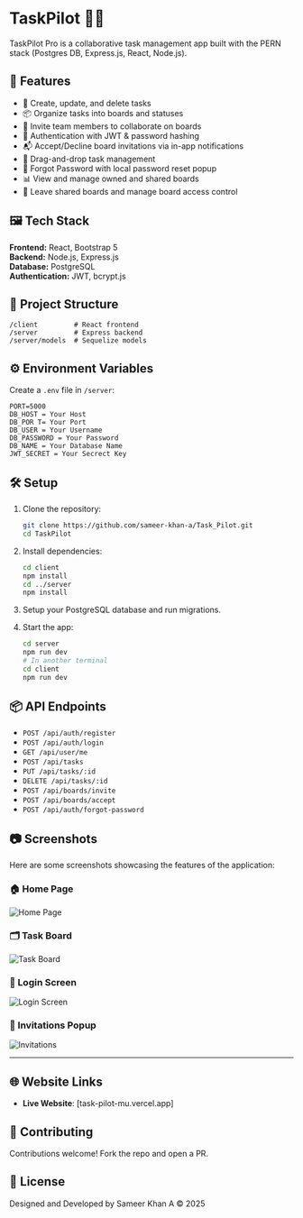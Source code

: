 
# TaskPilot 🧠✅

TaskPilot Pro is a collaborative task management app built with the PERN stack (Postgres DB, Express.js, React, Node.js).

## 🚀 Features

- 📝 Create, update, and delete tasks  
- 📦 Organize tasks into boards and statuses  
- 👥 Invite team members to collaborate on boards  
- 🔐 Authentication with JWT & password hashing  
- 📬 Accept/Decline board invitations via in-app notifications  
- 🧩 Drag-and-drop task management  
- 🧠 Forgot Password with local password reset popup  
- 📊 View and manage owned and shared boards  
- 📌 Leave shared boards and manage board access control  


## 🖼️ Tech Stack

**Frontend:** React, Bootstrap 5  
**Backend:** Node.js, Express.js  
**Database:** PostgreSQL  
**Authentication:** JWT, bcrypt.js

## 📂 Project Structure

```
/client         # React frontend
/server         # Express backend
/server/models  # Sequelize models
```

## ⚙️ Environment Variables

Create a `.env` file in `/server`:

```
PORT=5000
DB_HOST = Your Host
DB_POR T= Your Port
DB_USER = Your Username
DB_PASSWORD = Your Password
DB_NAME = Your Database Name
JWT_SECRET = Your Secrect Key
```

## 🛠️ Setup

1. Clone the repository:
    ```bash
    git clone https://github.com/sameer-khan-a/Task_Pilot.git
    cd TaskPilot
    ```

2. Install dependencies:
    ```bash
    cd client
    npm install
    cd ../server
    npm install
    ```

3. Setup your PostgreSQL database and run migrations.

4. Start the app:
    ```bash
    cd server
    npm run dev
    # In another terminal
    cd client
    npm run dev
    ```

## 📦 API Endpoints

- `POST /api/auth/register`
- `POST /api/auth/login`
- `GET /api/user/me`
- `POST /api/tasks`
- `PUT /api/tasks/:id`
- `DELETE /api/tasks/:id`
- `POST /api/boards/invite`
- `POST /api/boards/accept`
- `POST /api/auth/forgot-password`

## 📷 Screenshots

Here are some screenshots showcasing the features of the application:

### 🏠 Home Page
![Home Page](./public/images/Home.png)

### 🗂️ Task Board
![Task Board](./public/images/Task.png)

### 👤 Login Screen
![Login Screen](./public/images/Login.png)

### 🔔 Invitations Popup
![Invitations](./public/images/Invitations.png)

---

## 🌐 Website Links

- **Live Website**: [task-pilot-mu.vercel.app]

## 🤝 Contributing

Contributions welcome! Fork the repo and open a PR.

## 📄 License

Designed and Developed by Sameer Khan A © 2025 

